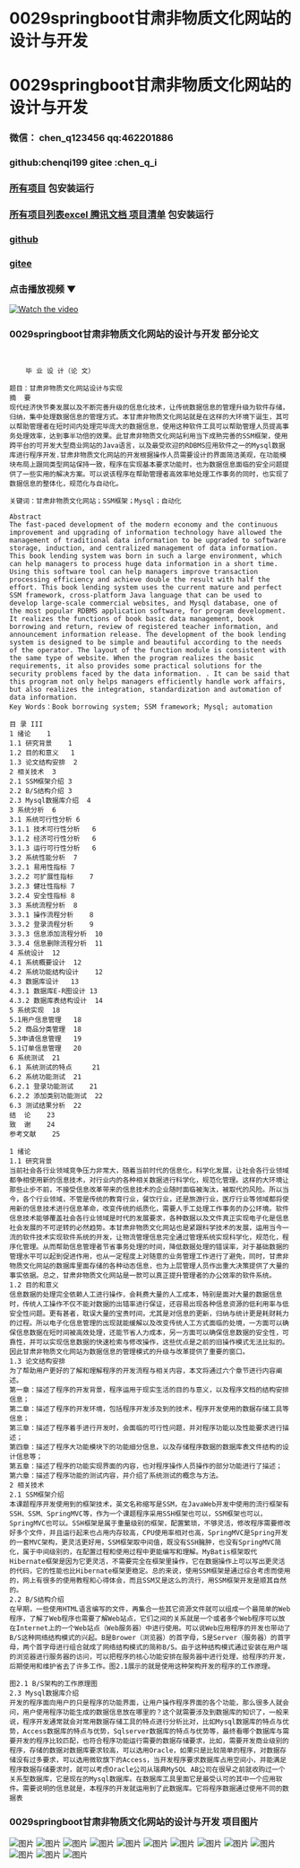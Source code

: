 # 0029springboot甘肃非物质文化网站的设计与开发


# 0029springboot甘肃非物质文化网站的设计与开发

### 微信： chen_q123456  qq:462201886
### github:chenqi199 gitee :chen_q_i

### [所有项目](https://github.com/GraduationProject-springboot/allSpringbootProjects) 包安装运行

### [所有项目列表excel 腾讯文档 项目清单](https://docs.qq.com/sheet/DSHRFSVZ5aEVYT3N3?tab=BB08J2) 包安装运行

### [github](https://chenqi199.github.io)

### [gitee](https://gitee.com/chen_q_i)

### 点击播放视频 ▼
[![Watch the video](https://i.sstatic.net/Vp2cE.png)](https://player.bilibili.com/player.html?isOutside=true&aid=BV16ia6epENY&bvid=BV16ia6epENY&cid=500001610570586&p=30)



### 0029springboot甘肃非物质文化网站的设计与开发 部分论文
```

﻿
    毕 业 设 计（论 文）

题目：甘肃非物质文化网站设计与实现
摘  要
现代经济快节奏发展以及不断完善升级的信息化技术，让传统数据信息的管理升级为软件存储，归纳，集中处理数据信息的管理方式。本甘肃非物质文化网站就是在这样的大环境下诞生，其可以帮助管理者在短时间内处理完毕庞大的数据信息，使用这种软件工具可以帮助管理人员提高事务处理效率，达到事半功倍的效果。此甘肃非物质文化网站利用当下成熟完善的SSM框架，使用跨平台的可开发大型商业网站的Java语言，以及最受欢迎的RDBMS应用软件之一的Mysql数据库进行程序开发.甘肃非物质文化网站的开发根据操作人员需要设计的界面简洁美观，在功能模块布局上跟同类型网站保持一致，程序在实现基本要求功能时，也为数据信息面临的安全问题提供了一些实用的解决方案。可以说该程序在帮助管理者高效率地处理工作事务的同时，也实现了数据信息的整体化，规范化与自动化。

关键词：甘肃非物质文化网站；SSM框架；Mysql；自动化

Abstract
The fast-paced development of the modern economy and the continuous improvement and upgrading of information technology have allowed the management of traditional data information to be upgraded to software storage, induction, and centralized management of data information. This book lending system was born in such a large environment, which can help managers to process huge data information in a short time. Using this software tool can help managers improve transaction processing efficiency and achieve double the result with half the effort. This book lending system uses the current mature and perfect SSM framework, cross-platform Java language that can be used to develop large-scale commercial websites, and Mysql database, one of the most popular RDBMS application software, for program development. It realizes the functions of book basic data management, book borrowing and return, review of registered teacher information, and announcement information release. The development of the book lending system is designed to be simple and beautiful according to the needs of the operator. The layout of the function module is consistent with the same type of website. When the program realizes the basic requirements, it also provides some practical solutions for the security problems faced by the data information. . It can be said that this program not only helps managers efficiently handle work affairs, but also realizes the integration, standardization and automation of data information.
Key Words：Book borrowing system; SSM framework; Mysql; automation

目 录	III
1 绪论	1
1.1 研究背景	1
1.2 目的和意义	1
1.3 论文结构安排	2
2 相关技术	3
2.1 SSM框架介绍	3
2.2 B/S结构介绍	3
2.3 Mysql数据库介绍	4
3 系统分析	6
3.1 系统可行性分析	6
3.1.1 技术可行性分析	6
3.1.2 经济可行性分析	6
3.1.3 运行可行性分析	6
3.2 系统性能分析	7
3.2.1 易用性指标	7
3.2.2 可扩展性指标	7
3.2.3 健壮性指标	7
3.2.4 安全性指标	8
3.3 系统流程分析	8
3.3.1 操作流程分析	8
3.3.2 登录流程分析	9
3.3.3 信息添加流程分析	10
3.3.4 信息删除流程分析	11
4 系统设计	12
4.1 系统概要设计	12
4.2 系统功能结构设计	12
4.3 数据库设计	13
4.3.1 数据库E-R图设计	13
4.3.2 数据库表结构设计	14
5 系统实现	18
5.1用户信息管理	18
5.2 商品分类管理	18
5.3申请信息管理	19
5.1订单信息管理	20
6 系统测试	21
6.1 系统测试的特点 	21
6.2 系统功能测试	21
6.2.1 登录功能测试	21
6.2.2 添加类别功能测试	22
6.3 测试结果分析	22
结  论	23
致  谢	24
参考文献	25

1 绪论
1.1 研究背景
当前社会各行业领域竞争压力非常大，随着当前时代的信息化，科学化发展，让社会各行业领域都争相使用新的信息技术，对行业内的各种相关数据进行科学化，规范化管理。这样的大环境让那些止步不前，不接受信息改革带来的信息技术的企业随时面临被淘汰，被取代的风险。所以当今，各个行业领域，不管是传统的教育行业，餐饮行业，还是旅游行业，医疗行业等领域都将使用新的信息技术进行信息革命，改变传统的纸质化，需要人手工处理工作事务的办公环境。软件信息技术能够覆盖社会各行业领域是时代的发展要求，各种数据以及文件真正实现电子化是信息社会发展的不可逆转的必然趋势。本甘肃非物质文化网站也是紧跟科学技术的发展，运用当今一流的软件技术实现软件系统的开发，让物流管理信息完全通过管理系统实现科学化，规范化，程序化管理。从而帮助信息管理者节省事务处理的时间，降低数据处理的错误率，对于基础数据的管理水平可以起到促进作用，也从一定程度上对随意的业务管理工作进行了避免，同时，甘肃非物质文化网站的数据库里面存储的各种动态信息，也为上层管理人员作出重大决策提供了大量的事实依据。总之，甘肃非物质文化网站是一款可以真正提升管理者的办公效率的软件系统。
1.2 目的和意义
信息数据的处理完全依赖人工进行操作，会耗费大量的人工成本，特别是面对大量的数据信息时，传统人工操作不仅不能对数据的出错率进行保证，还容易出现各种信息资源的低利用率与低安全性问题。更有甚者，耽误大量的宝贵时间，尤其是对信息的更新，归纳与统计更是耗财耗力的过程。所以电子化信息管理的出现就能缓解以及改变传统人工方式面临的处境，一方面可以确保信息数据在短时间被高效处理，还能节省人力成本，另一方面可以确保信息数据的安全性，可靠性，并可以实现信息数据的快速检索与修改操作，这些优点是之前的旧操作模式无法比拟的。因此甘肃非物质文化网站为数据信息的管理模式的升级与改革提供了重要的窗口。
1.3 论文结构安排
为了帮助用户更好的了解和理解程序的开发流程与相关内容，本文将通过六个章节进行内容阐述。
第一章：描述了程序的开发背景，程序运用于现实生活的目的与意义，以及程序文档的结构安排信息；
第二章：描述了程序的开发环境，包括程序开发涉及到的技术，程序开发使用的数据存储工具等信息；
第三章：描述了程序着手进行开发时，会面临的可行性问题，并对程序功能以及性能要求进行描述；
第四章：描述了程序大功能模块下的功能细分信息，以及存储程序数据的数据库表文件结构的设计信息等；
第五章：描述了程序的功能实现界面的内容，也对程序操作人员操作的部分功能进行了描述；
第六章：描述了程序功能的测试内容，并介绍了系统测试的概念与方法。
2 相关技术
2.1 SSM框架介绍
本课题程序开发使用到的框架技术，英文名称缩写是SSM，在JavaWeb开发中使用的流行框架有SSH、SSM、SpringMVC等，作为一个课题程序采用SSH框架也可以，SSM框架也可以，SpringMVC也可以。SSH框架是属于重量级别的框架，配置繁琐，不够灵活，修改程序需要修改好多个文件，并且运行起来也占用内存较高，CPU使用率相对也高，SpringMVC是Spring开发的一套MVC架构，更灵活更好用，SSM框架取中间值，既没有SSH臃肿，也没有SpringMVC简化，属于中间级别的，在配置过程和使用过程中更能编写和理解。MyBatis框架取代Hibernate框架是因为它更灵活，不需要完全在框架里操作，它在数据操作上可以写出更灵活的代码，它的性能也比Hibernate框架更稳定。总的来说，使用SSM框架是通过综合考虑而使用的，网上有很多的使用教程和心得体会，而且SSM又是这么的流行，用SSM框架开发是顺其自然的。
2.2 B/S结构介绍  
在早期，一些使用HTML语言编写的文件，再集合一些其它资源文件就可以组成一个最简单的Web程序，了解了Web程序也需要了解Web站点，它们之间的关系就是一个或者多个Web程序可以放在Internet上的一个Web站点（Web服务器）中进行使用。可以说Web应用程序的开发也带动了B/S这种网络结构模式的兴起。B是Brower（浏览器）的首字母，S是Server（服务器）的首字母，两个首字母进行组合就成了网络结构模式的简称B/S。由于这种结构模式通过安装在用户端的浏览器进行服务器的访问，可以把程序的核心功能安排在服务器中进行处理，给程序的开发，后期使用和维护省去了许多工作。图2.1展示的就是使用这种架构开发的程序的工作原理。

图2.1 B/S架构的工作原理图
2.3 Mysql数据库介绍
开发的程序面向用户的只是程序的功能界面，让用户操作程序界面的各个功能，那么很多人就会问，用户使用程序功能生成的数据信息放在哪里的？这个就需要涉及到数据库的知识了，一般来说，程序开发通常就会对常用数据存储工具的特点进行分析比对，比如Mysql数据库的特点与优势，Access数据库的特点与优势，Sqlserver数据库的特点与优势等，最终看哪个数据库与需要开发的程序比较匹配，也符合程序功能运行需要的数据存储要求，比如，需要开发商业级别的程序，存储的数据对数据库要求较高，可以选用Oracle，如果只是比较简单的程序，对数据存储没有过多要求，可以选用微软旗下的Access，当开发程序要求数据库占用空间小，并能满足程序数据存储要求时，就可以考虑Oracle公司从瑞典MySQL AB公司在很早之前就收购过一个关系型数据库，它是现在的Mysql数据库。在数据库工具里面它是最受认可的其中一个应用软件。需要说明的信息就是，本程序的开发就运用到了此数据库。它将程序数据通过使用不同的数据表

```
### 0029springboot甘肃非物质文化网站的设计与开发 项目图片
![图片](/images/0029springbootimg_001.jpg)
![图片](/images/0029springbootimg_003.jpg)
![图片](/images/0029springbootimg_002.jpg)
![图片](/images/0029springbootimg_012.jpg)
![图片](/images/0029springbootimg_006.jpg)
![图片](/images/0029springbootimg_007.jpg)
![图片](/images/0029springbootimg_013.jpg)
![图片](/images/0029springbootimg_005.jpg)
![图片](/images/0029springbootimg_011.jpg)
![图片](/images/0029springbootimg_010.jpg)
![图片](/images/0029springbootimg_004.jpg)
![图片](/images/0029springbootimg_009.jpg)
![图片](/images/0029springbootimg_008.jpg)








